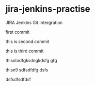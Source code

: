 # jira-jenkins-practise
JIRA Jenkins Git Intergration


first commit


this is second commit


this is third commit


thisotodfgksdngkdsfg  gfg


thisn9 sdfsdfdfg dsfs

dsfsdfsdfdsf
